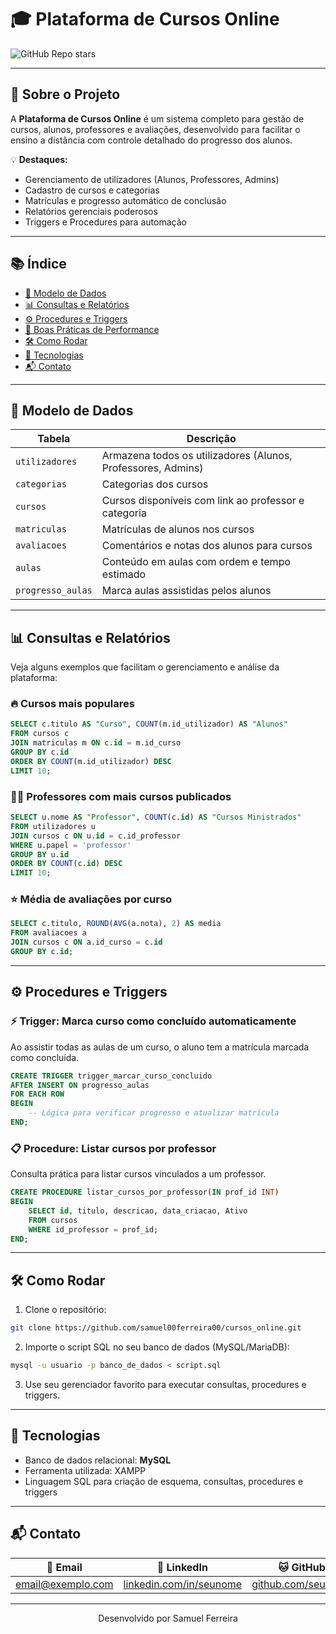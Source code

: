 
# 🎓 Plataforma de Cursos Online

![GitHub Repo stars](https://img.shields.io/github/stars/samuel00ferreira00/cursos_online?style=social)
 
---

## 🚀 Sobre o Projeto

A **Plataforma de Cursos Online** é um sistema completo para gestão de cursos, alunos, professores e avaliações, desenvolvido para facilitar o ensino a distância com controle detalhado do progresso dos alunos.

💡 **Destaques:**
- Gerenciamento de utilizadores (Alunos, Professores, Admins)
- Cadastro de cursos e categorias
- Matrículas e progresso automático de conclusão
- Relatórios gerenciais poderosos
- Triggers e Procedures para automação

---

## 📚 Índice

- [💾 Modelo de Dados](#-modelo-de-dados)
- [📊 Consultas e Relatórios](#-consultas-e-relatórios)
- [⚙️ Procedures e Triggers](#️-procedures-e-triggers)
- [🚀 Boas Práticas de Performance](#-boas-práticas-de-performance)
- [🛠 Como Rodar](#-como-rodar)
- [🧰 Tecnologias](#-tecnologias)
- [📬 Contato](#-contato)

---

## 💾 Modelo de Dados

Tabela | Descrição
--- | ---
`utilizadores` | Armazena todos os utilizadores (Alunos, Professores, Admins)
`categorias` | Categorias dos cursos
`cursos` | Cursos disponíveis com link ao professor e categoria
`matriculas` | Matrículas de alunos nos cursos
`avaliacoes` | Comentários e notas dos alunos para cursos
`aulas` | Conteúdo em aulas com ordem e tempo estimado
`progresso_aulas` | Marca aulas assistidas pelos alunos

---

## 📊 Consultas e Relatórios

Veja alguns exemplos que facilitam o gerenciamento e análise da plataforma:

### 🔥 Cursos mais populares

```sql
SELECT c.titulo AS "Curso", COUNT(m.id_utilizador) AS "Alunos"
FROM cursos c
JOIN matriculas m ON c.id = m.id_curso
GROUP BY c.id
ORDER BY COUNT(m.id_utilizador) DESC
LIMIT 10;
```

### 👩‍🏫 Professores com mais cursos publicados

```sql
SELECT u.nome AS "Professor", COUNT(c.id) AS "Cursos Ministrados"
FROM utilizadores u
JOIN cursos c ON u.id = c.id_professor
WHERE u.papel = 'professor'
GROUP BY u.id
ORDER BY COUNT(c.id) DESC
LIMIT 10;
```

### ⭐ Média de avaliações por curso

```sql
SELECT c.titulo, ROUND(AVG(a.nota), 2) AS media
FROM avaliacoes a
JOIN cursos c ON a.id_curso = c.id
GROUP BY c.id;
```

---

## ⚙️ Procedures e Triggers

### ⚡ Trigger: Marca curso como concluído automaticamente

Ao assistir todas as aulas de um curso, o aluno tem a matrícula marcada como concluída.

```sql
CREATE TRIGGER trigger_marcar_curso_concluido
AFTER INSERT ON progresso_aulas
FOR EACH ROW
BEGIN
    -- Lógica para verificar progresso e atualizar matrícula
END;
```

### 📋 Procedure: Listar cursos por professor

Consulta prática para listar cursos vinculados a um professor.

```sql
CREATE PROCEDURE listar_cursos_por_professor(IN prof_id INT)
BEGIN
    SELECT id, titulo, descricao, data_criacao, Ativo
    FROM cursos
    WHERE id_professor = prof_id;
END;
```

---


## 🛠 Como Rodar

1. Clone o repositório:
```bash
git clone https://github.com/samuel00ferreira00/cursos_online.git
```

2. Importe o script SQL no seu banco de dados (MySQL/MariaDB):

```bash
mysql -u usuario -p banco_de_dados < script.sql
```

3. Use seu gerenciador favorito para executar consultas, procedures e triggers.

---

## 🧰 Tecnologias

- Banco de dados relacional: **MySQL** 
- Ferramenta utilizada: XAMPP
- Linguagem SQL para criação de esquema, consultas, procedures e triggers

---

## 📬 Contato

| 📧 Email            | 🔗 LinkedIn                        | 🐱 GitHub                       |
|---------------------|----------------------------------|--------------------------------|
| email@exemplo.com   | [linkedin.com/in/seunome](https://linkedin.com/in/seunome) | [github.com/seunome](https://github.com/seunome) |

---

<p align="center">
  Desenvolvido por  Samuel Ferreira
</p>
